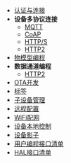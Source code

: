 + [认证与连接](http://code.aliyun.com/edward.yangx/public-docs/wikis/user-guide/Prog_Guide/Auth_Connect)
+ **设备多协议连接**
    - [MQTT](http://code.aliyun.com/edward.yangx/public-docs/wikis/user-guide/Prog_Guide/MQTT_Connect)
    - [CoAP](http://code.aliyun.com/edward.yangx/public-docs/wikis/user-guide/Prog_Guide/CoAP_Connect)
    - [HTTP/S](http://code.aliyun.com/edward.yangx/public-docs/wikis/user-guide/Prog_Guide/HTTP_Connect)
    - [HTTP2](http://code.aliyun.com/edward.yangx/public-docs/wikis/user-guide/Prog_Guide/H2_Connect)
+ [物模型编程](http://code.aliyun.com/edward.yangx/public-docs/wikis/user-guide/Prog_Guide/DeviceModel_Prog)
+ **数据通道编程**
    - [HTTP2](http://code.aliyun.com/edward.yangx/public-docs/wikis/user-guide/Prog_Guide/H2_Stream)
+ [OTA开发](http://code.aliyun.com/edward.yangx/public-docs/wikis/user-guide/Prog_Guide/OTA_Prog)
+ [标签](http://code.aliyun.com/edward.yangx/public-docs/wikis/user-guide/Prog_Guide/DeviceTag_Prog)
+ [子设备管理](http://code.aliyun.com/edward.yangx/public-docs/wikis/user-guide/Prog_Guide/Gateway_Prog)
+ [远程配置](http://code.aliyun.com/edward.yangx/public-docs/wikis/user-guide/Prog_Guide/Cota_Prog)
+ [WiFi配网](http://code.aliyun.com/edward.yangx/public-docs/wikis/user-guide/Prog_Guide/WiFi_Provision)
+ [设备本地控制](http://code.aliyun.com/edward.yangx/public-docs/wikis/user-guide/Prog_Guide/Alcs_Prog)
+ [设备影子](http://code.aliyun.com/edward.yangx/public-docs/wikis/user-guide/Prog_Guide/DeviceShadow_Prog)
+ [用户编程接口清单](http://code.aliyun.com/edward.yangx/public-docs/wikis/user-guide/Prog_Guide/Provided_APIs)
+ [HAL接口清单](http://code.aliyun.com/edward.yangx/public-docs/wikis/user-guide/Prog_Guide/Required_APIs)
